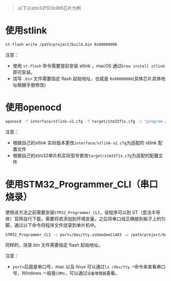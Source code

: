 > 以下以stm32f103c8t6芯片为例

# 使用stlink

```bash
st-flash write /path/project/build.bin 0x08000000
```

注意：

- 使用 `st-flash` 命令需要提前安装 stlink ，macOS 通过`brew install stlink`即可安装。
- 烧写 `.bin` 文件需要指定 flash 起始地址，也就是 `0x08000000`(具体芯片具体地址根据手册修改)

# 使用openocd

```bash
openocd -f interface/stlink-v2.cfg -f target/stm32f1x.cfg -c "program /path/project/build.bin verify reset exit 0x08000000"
```

注意：

- 根据自己的stlink 实际版本更改`interface/stlink-v2.cfg`为适配的 stlink 配置文件
- 根据自己的stm32单片机实际型号更改`target/stm32f1x.cfg`为适配的配置文件

# 使用STM32_Programmer_CLI（串口烧录）

使用该方法之前需要安装`STM32_Programmer_CLI`，该程序可以到 ST（意法半导体）官网自行下载，需要将其添加到环境变量。之后将串口线正确接到板子上的引脚，通过以下命令将程序文件烧录到单片机中。

```bash
STM32_Programmer_CLI -c port=/dev/tty.usbmodem11403 -w /path/project/build.bin 0x08000000
```

同样的，烧录.bin 文件需要指定 flash 起始地址。


注意：

- `port=`后面是串口号，mac 以及 linux 可以通过`ls /dev/tty.*`命令来查看串口号，Windows 一般是`COMx`，可以通过`设备管理器`查看。
